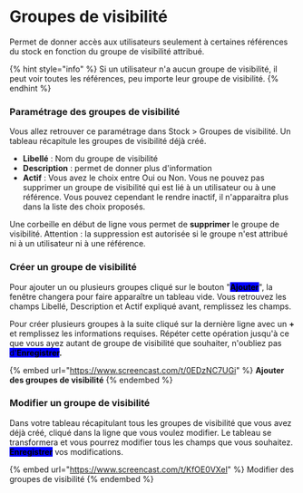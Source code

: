 # Groupes de visibilité

Permet de donner accès aux utilisateurs seulement à certaines références du stock en fonction du groupe de visibilité attribué.

{% hint style="info" %}
Si un utilisateur n'a aucun groupe de visibilité, il peut voir toutes les références, peu importe leur groupe de visibilité.
{% endhint %}

### Paramétrage des groupes de visibilité

Vous allez retrouver ce paramétrage dans Stock > Groupes de visibilité. Un tableau récapitule les groupes de visibilité déjà créé.

* **Libellé** : Nom du groupe de visibilité
* **Description** : permet de donner plus d'information
* **Actif** : Vous avez le choix entre Oui ou Non. Vous ne pouvez pas supprimer un groupe de visibilité qui est lié à un utilisateur ou à une référence. Vous pouvez cependant le rendre inactif, il n'apparaitra plus dans la liste des choix proposés.

Une corbeille en début de ligne vous permet de **supprimer** le groupe de visibilité. Attention : la suppression est autorisée si le groupe n'est attribué ni à un utilisateur ni à une référence.

### Créer un groupe de visibilité

Pour ajouter un ou plusieurs groupes cliqué sur le bouton "<mark style="background-color:blue;">**Ajouter**</mark>", la fenêtre changera pour faire apparaître un tableau vide. Vous retrouvez les champs Libellé, Description et Actif expliqué avant, remplissez les champs.

Pour créer plusieurs groupes à la suite cliqué sur la dernière ligne avec un **+** et remplissez les informations requises. Répéter cette opération jusqu'à ce que vous ayez autant de groupe de visibilité que souhaiter, n'oubliez pas <mark style="background-color:blue;">d'</mark><mark style="background-color:blue;">**Enregistrer**</mark>**.**

{% embed url="https://www.screencast.com/t/0EDzNC7UGi" %}
**Ajouter des groupes de visibilité**
{% endembed %}

### Modifier un groupe de visibilité

Dans votre tableau récapitulant tous les groupes de visibilité que vous avez déjà créé, cliqué dans la ligne que vous voulez modifier. Le tableau se transformera et vous pourrez modifier tous les champs que vous souhaitez. <mark style="background-color:blue;">**Enregistrer**</mark> vos modifications.

{% embed url="https://www.screencast.com/t/KfOE0VXel" %}
Modifier des groupes de visibilité
{% endembed %}
